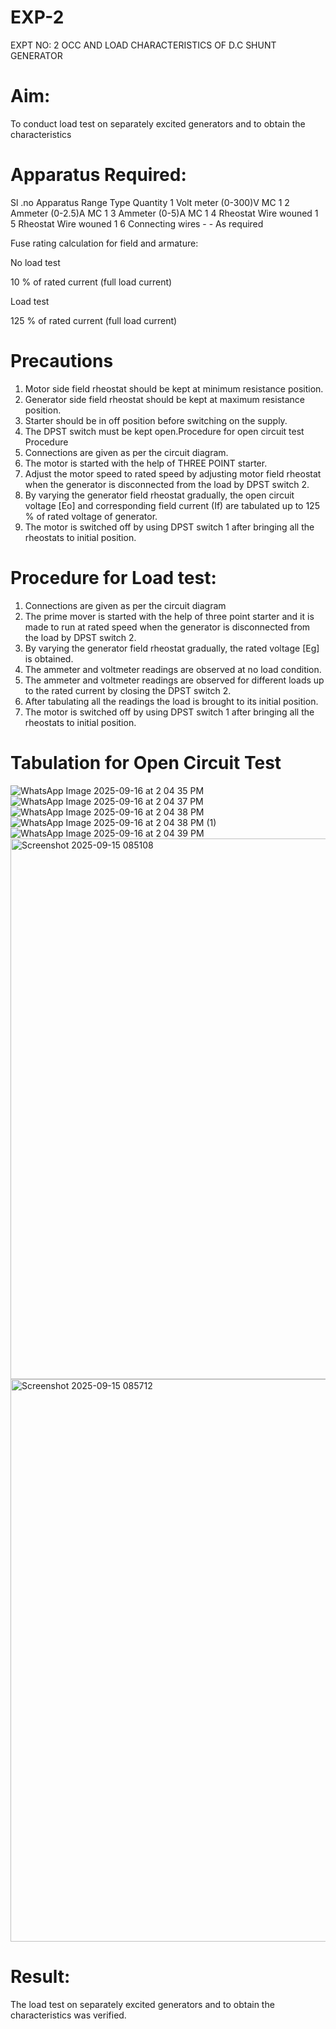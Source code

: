 # EXP-2
EXPT NO: 2 OCC AND LOAD CHARACTERISTICS OF D.C SHUNT GENERATOR

# Aim:
To conduct load test on separately excited generators and to obtain the characteristics

# Apparatus Required:

Sl .no	Apparatus	Range	Type	Quantity
1	Volt meter	(0-300)V	MC	1
2	Ammeter	(0-2.5)A	MC	1
3	Ammeter	(0-5)A	MC	1
4	Rheostat		Wire wouned	1
5	Rheostat		Wire wouned	1
6	Connecting wires	-	-	As required

Fuse rating calculation for field and armature:

No load test

10 % of rated current (full load current)

Load test

125 % of rated current (full load current)

# Precautions

1.   Motor side field rheostat should be kept at minimum resistance position.
2.   Generator side field rheostat should be kept at maximum resistance position.
3.   Starter should be in off position before switching on the supply.
4.   The DPST switch must be kept open.Procedure for open circuit test
Procedure
1.   Connections are given as per the circuit diagram.
2.   The motor is started with the help of THREE POINT starter.
3.   Adjust the motor speed to rated speed by adjusting motor field rheostat when the generator is disconnected from the load by DPST switch 2.
4.   By  varying  the  generator  field  rheostat  gradually,  the  open  circuit  voltage  [Eo]  and corresponding field current (If) are tabulated up to 125 % of rated voltage of generator.
5.   The motor is switched off by using DPST switch 1 after bringing all the rheostats to initial position.

# Procedure for Load test:

1.   Connections are given as per the circuit diagram
2.   The prime mover is started with the help of three point starter and it is made to run at rated speed when the generator is disconnected from the load by DPST switch 2.
3.   By varying the generator field rheostat gradually, the rated voltage [Eg] is obtained.
4.   The ammeter and voltmeter readings are observed at no load condition.
5.   The ammeter and voltmeter readings are observed for different loads up to the rated current by closing the DPST switch 2.
6.   After tabulating all the readings the load is brought to its initial position.
7.   The motor is switched off by using DPST switch 1 after bringing all the rheostats to initial position.

# Tabulation for Open Circuit Test
![WhatsApp Image 2025-09-16 at 2 04 35 PM](https://github.com/user-attachments/assets/ed4e381b-f0da-413b-8d2e-306524786f0b)
![WhatsApp Image 2025-09-16 at 2 04 37 PM](https://github.com/user-attachments/assets/84df1cd1-6a48-4230-94f5-fb0d905a1d00)
![WhatsApp Image 2025-09-16 at 2 04 38 PM](https://github.com/user-attachments/assets/72442fa1-6bf4-400f-b4a7-542f2282ea30)
![WhatsApp Image 2025-09-16 at 2 04 38 PM (1)](https://github.com/user-attachments/assets/d77e9fef-0afe-42e1-b4ee-7e075712fc7c)
![WhatsApp Image 2025-09-16 at 2 04 39 PM](https://github.com/user-attachments/assets/0eb69649-5c74-4e5f-b8af-48304add42f5)
<img width="1340" height="865" alt="Screenshot 2025-09-15 085108" src="https://github.com/user-attachments/assets/d6f81f3f-912a-482d-859f-a39f33114962" />
<img width="1159" height="900" alt="Screenshot 2025-09-15 085712" src="https://github.com/user-attachments/assets/5ef6a673-bc31-4a9e-925a-92fe610be8ee" />



 
# Result:
The load test on separately excited generators and to obtain the characteristics was verified.
